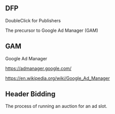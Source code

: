 ## DFP

DoubleClick for Publishers

The precursor to Google Ad Manager (GAM)

## GAM

Google Ad Manager

https://admanager.google.com/

https://en.wikipedia.org/wiki/Google_Ad_Manager

## Header Bidding

The process of running an auction for an ad slot.
